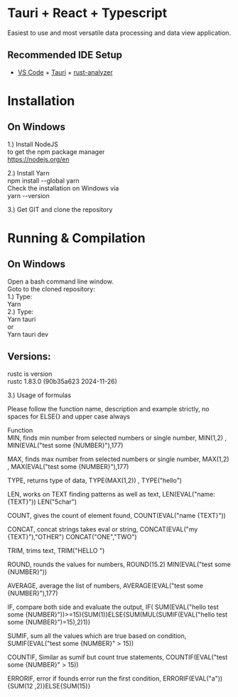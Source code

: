 # Tauri + React + Typescript

Easiest to use and most versatile data processing and data view application.

## Recommended IDE Setup

- [VS Code](https://code.visualstudio.com/) + [Tauri](https://marketplace.visualstudio.com/items?itemName=tauri-apps.tauri-vscode) + [rust-analyzer](https://marketplace.visualstudio.com/items?itemName=rust-lang.rust-analyzer)


# Installation

## On Windows
1.) Install NodeJS <br>
to get the npm package manager <br>
https://nodejs.org/en<br>

2.) Install Yarn<br>
npm install --global yarn<br>
Check the installation on Windows via<br>
yarn --version<br>

3.) Get GIT and clone the repository<br>

# Running & Compilation

## On Windows
Open a bash command line window.<br>
Goto to the cloned repository:<br>
1.) Type: <br>
Yarn<br>
2.) Type:<br>
Yarn tauri <br>
or<br>
Yarn tauri dev

## Versions:
rustc is version <br>
rustc 1.83.0 (90b35a623 2024-11-26)

3.) Usage of formulas

Please follow the function name, description and example strictly, no spaces for ELSE{} and upper case always

Function		
MIN,	finds min number from selected numbers or single number,	MIN(1,2) , MIN(EVAL("test some {NUMBER}"),177)

MAX,	finds max number from selected numbers or single number,	MAX(1,2) , MAX(EVAL("test some {NUMBER}"),177)

TYPE,	returns type of data,	TYPE(MAX(1,2)) , TYPE("hello")

LEN,	works on TEXT finding patterns as well as text,	LEN(EVAL("name: {TEXT}")) LEN("5char")

COUNT,	gives the count of element found,	COUNT(EVAL("name {TEXT}"))

CONCAT,	concat strings takes eval or string,	CONCAT(EVAL("my {TEXT}"),"OTHER") CONCAT("ONE","TWO")

TRIM,	trims text,	TRIM("HELLO   ")

ROUND,	rounds the values for numbers, 	ROUND(15.2) MIN(EVAL("test some {NUMBER}"))

AVERAGE,	average the list of numbers, 	AVERAGE(EVAL("test some {NUMBER}"),177)

IF,	compare both side and evaluate the output,	IF( SUM(EVAL("hello test some {NUMBER}"))>=15){SUM(1)}ELSE{SUM(MUL(SUMIF(EVAL("hello test some {NUMBER}")=15),2)1)}

SUMIF,	sum all the values which are true based on condition,	SUMIF(EVAL("test some {NUMBER}" > 15))

COUNTIF,	Similar as sumif but count true statements,	COUNTIF(EVAL("test some {NUMBER}" > 15))

ERRORIF,	error if founds error run the first condition,	ERRORIF(EVAL("a")){SUM(12 ,2)}ELSE{SUM(15)}
